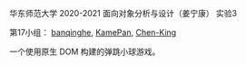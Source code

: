 华东师范大学 2020-2021 面向对象分析与设计（姜宁康） 实验3

第17小组：
[banqinghe](https://github.com/banqinghe), [KamePan](https://github.com/KamePan), [Chen-King](https://github.com/Chen-King)

一个使用原生 DOM 构建的弹跳小球游戏。